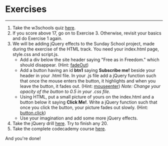 # **Exercises**


----------
 1. Take the w3schools quiz [here][1].
 2. If you score above 17, go on to Exercise 3. Otherwise, revisit your basics and do Exercise 1 again.
 3. We will be adding jQuery effects to the Sunday School project, made during the exercise of the HTML track. You need your index.html page, style.css and script.js.
    * Add a div below the site header saying "Free as in Freedom." which should disappear. (Hint: [fadeOut][2]) 
    * Add a button having an id __btn1__ saying __Subscribe me!__ beside your header in your .html file. In your .js file add a jQuery function such that once the mouse enters the button, it highlights and when you leave the button, it fades out. (Hint: [mouseenter][3]) _Note: Change your opacity of the button to 0.5 in your .css file._
    * Using HTML, put a small picture of yours on the index.html and a button below it saying __Click Me!__. Write a jQuery function such that once you click the button, your picture fades out slowly. (Hint: [button.click][4]) 
    * Use your imagination and add some more jQuery effects.
 5. Take the jQuery drill [here][5]. Try to finish any 20.
 6. Take the complete codecademy course [here][6].

And you're done!


  [1]: http://www.w3schools.com/quiztest/quiztest.asp?qtest=jQuery
  [2]: http://www.codecademy.com/courses/web-beginner-en-bay3D/0/3
  [3]: http://www.codecademy.com/courses/web-beginner-en-bay3D/2/3
  [4]: http://www.codecademy.com/courses/web-beginner-en-GfjC6/1/3
  [5]: http://jqexercise.droppages.com/
  [6]: http://www.codecademy.com/en/tracks/jquery